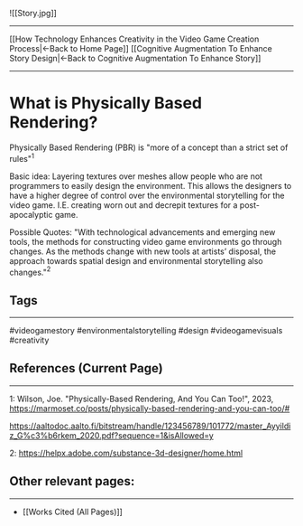 ![[Story.jpg]]
___
[[How Technology Enhances Creativity in the Video Game Creation Process|←Back to Home Page]]
[[Cognitive Augmentation To Enhance Story Design|←Back to Cognitive Augmentation To Enhance Story]]
____
# What is Physically Based Rendering?

Physically Based Rendering (PBR) is "more of a concept than a strict set of rules"$^1$


Basic idea: Layering textures over meshes allow people who are not programmers to easily design the environment. This allows the designers to have a higher degree of control over the environmental storytelling for the video game. I.E. creating worn out and decrepit textures for a post-apocalyptic game. 




Possible Quotes:
"With technological advancements and emerging new tools, the methods for constructing video game environments go through changes. As the methods change with new tools at artists’ disposal, the approach towards spatial design and environmental storytelling also changes."$^2$




## Tags
_____
#videogamestory #environmentalstorytelling #design #videogamevisuals #creativity 
## References (Current Page)
____
1: Wilson, Joe. "Physically-Based Rendering, And You Can Too!", 2023, https://marmoset.co/posts/physically-based-rendering-and-you-can-too/#

https://aaltodoc.aalto.fi/bitstream/handle/123456789/101772/master_Ayyildiz_G%c3%b6rkem_2020.pdf?sequence=1&isAllowed=y

2: https://helpx.adobe.com/substance-3d-designer/home.html

## Other relevant pages:
_____
- [[Works Cited (All Pages)]] 



